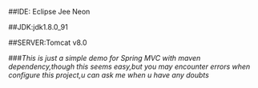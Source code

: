 ##IDE: Eclipse Jee Neon

##JDK:jdk1.8.0_91

##SERVER:Tomcat v8.0

###*This is just a simple demo for Spring MVC with maven dependency,though this seems easy,but you may encounter errors when configure this project,u can ask me when u have any doubts*
